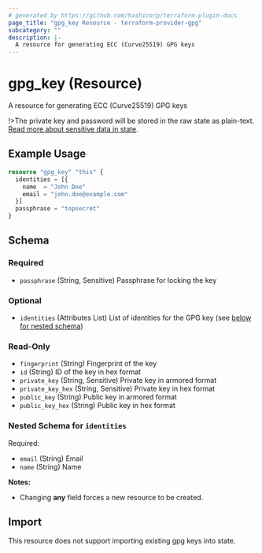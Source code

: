 ```yaml
---
# generated by https://github.com/hashicorp/terraform-plugin-docs
page_title: "gpg_key Resource - terraform-provider-gpg"
subcategory: ""
description: |-
  A resource for generating ECC (Curve25519) GPG keys
---
```


# gpg_key (Resource)

A resource for generating ECC (Curve25519) GPG keys


!>The private key and password will be stored in the raw state as plain-text. [Read more about sensitive data in
state](https://www.terraform.io/docs/state/sensitive-data.html).

## Example Usage

```terraform
resource "gpg_key" "this" {
  identities = [{
    name  = "John Doe"
    email = "john.doe@example.com"
  }]
  passphrase = "topsecret"
}
```

<!-- schema generated by tfplugindocs -->
## Schema

### Required

- `passphrase` (String, Sensitive) Passphrase for locking the key

### Optional

- `identities` (Attributes List) List of identities for the GPG key (see [below for nested schema](#nestedatt--identities))

### Read-Only

- `fingerprint` (String) Fingerprint of the key
- `id` (String) ID of the key in hex format
- `private_key` (String, Sensitive) Private key in armored format
- `private_key_hex` (String, Sensitive) Private key in hex format
- `public_key` (String) Public key in armored format
- `public_key_hex` (String) Public key in hex format

<a id="nestedatt--identities"></a>
### Nested Schema for `identities`

Required:

- `email` (String) Email
- `name` (String) Name

**Notes:**
- Changing **any** field forces a new resource to be created.

## Import

This resource does not support importing existing gpg keys into state.
